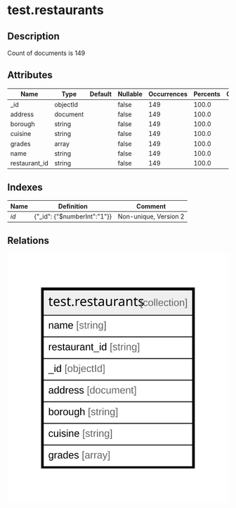 # test.restaurants

## Description

Count of documents is 149

## Attributes

| Name | Type | Default | Nullable | Occurrences | Percents | Children | Parents | Comment |
| ---- | ---- | ------- | -------- | ---------------- | ---------------- | -------- | ------- | ------- |
| _id | objectId |  | false | 149 | 100.0 |  |  |  |
| address | document |  | false | 149 | 100.0 |  |  |  |
| borough | string |  | false | 149 | 100.0 |  |  |  |
| cuisine | string |  | false | 149 | 100.0 |  |  |  |
| grades | array |  | false | 149 | 100.0 |  |  |  |
| name | string |  | false | 149 | 100.0 |  |  |  |
| restaurant_id | string |  | false | 149 | 100.0 |  |  |  |

## Indexes

| Name | Definition | Comment |
| ---- | ---------- | ------- |
| _id_ | {"_id": {"$numberInt":"1"}} | Non-unique, Version 2 |

## Relations

![er](test.restaurants.svg)
